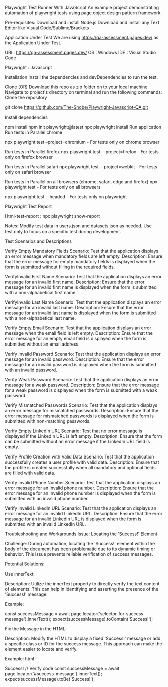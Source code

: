 Playwright Test Runner With JavaScript An example project demonstrating automation of playwright tests using page object design pattern framework.

Pre-requisites: Download and install Node.js Download and install any Text Editor like Visual Code/Sublime/Brackets

Application Under Test We are using https://qa-assessment.pages.dev/ as the Application Under Test.

URL: https://qa-assessment.pages.dev/ OS : Windows IDE : Visual Studio Code

Playwright : Javascript

Installation Install the dependencies and devDependencies to run the test.

Clone (OR) Download this repo as zip folder on to your local machine Navigate to project's directory on terminal and run the following commands: Clone the repository

git clone https://github.com/The-Snobe/Playwright-Javascript-QA.git

Install dependencies

npm install npm init playwright@latest npx playwright install Run application Run tests in Parallel chrome

npx playwright test –project=chromium - For tests only on chrome browser

Run tests in Parallel firefox npx playwright test --project=firefox - For tests only on firefox browser

Run tests in Parallel safari npx playwright test --project=webkit - For tests only on safari browser

Run tests in Parallel on all browsers (chrome, safari, edge and firefox) npx playwright test - For tests only on all browsers

npx playwright test --headed - For tests only on playwright

Playwright Test Report

Html-test-report : npx playwright show-report

Notes: Modify test data in users.json and datasets.json as needed. Use test.only to focus on a specific test during development.

Test Scenarios and Descriptions

Verify Empty Mandatory Fields Scenario: Test that the application displays an error message when mandatory fields are left empty. Description: Ensure that the error message for empty mandatory fields is displayed when the form is submitted without filling in the required fields.

VerifyInvalid First Name Scenario: Test that the application displays an error message for an invalid first name. Description: Ensure that the error message for an invalid first name is displayed when the form is submitted with a non-alphabetical first name.

VerifyInvalid Last Name Scenario: Test that the application displays an error message for an invalid last name. Description: Ensure that the error message for an invalid last name is displayed when the form is submitted with a non-alphabetical last name.

Verify Empty Email Scenario: Test that the application displays an error message when the email field is left empty. Description: Ensure that the error message for an empty email field is displayed when the form is submitted without an email address.

Verify Invalid Password Scenario: Test that the application displays an error message for an invalid password. Description: Ensure that the error message for an invalid password is displayed when the form is submitted with an invalid password.

Verify Weak Password Scenario: Test that the application displays an error message for a weak password. Description: Ensure that the error message for a weak password is displayed when the form is submitted with a weak password.

Verify Mismatched Passwords Scenario: Test that the application displays an error message for mismatched passwords. Description: Ensure that the error message for mismatched passwords is displayed when the form is submitted with non-matching passwords.

Verify Empty LinkedIn URL Scenario: Test that no error message is displayed if the LinkedIn URL is left empty. Description: Ensure that the form can be submitted without an error message if the LinkedIn URL field is empty.

Verify Profile Creation with Valid Data Scenario: Test that the application successfully creates a user profile with valid data. Description: Ensure that the profile is created successfully when all mandatory and optional fields are filled with valid data.

Verify Invalid Phone Number Scenario: Test that the application displays an error message for an invalid phone number. Description: Ensure that the error message for an invalid phone number is displayed when the form is submitted with an invalid phone number.

Verify Invalid LinkedIn URL Scenario: Test that the application displays an error message for an invalid LinkedIn URL. Description: Ensure that the error message for an invalid LinkedIn URL is displayed when the form is submitted with an invalid LinkedIn URL.

Troubleshooting and Workarounds Issue: Locating the 'Success!' Element

Challenge: During automation, locating the 'Success!' element within the body of the document has been problematic due to its dynamic timing or behavior. This issue prevents reliable verification of success messages.

Potential Solutions:

Use innerText:

Description: Utilize the innerText property to directly verify the text content of elements. This can help in identifying and asserting the presence of the 'Success!' message.

Example:

const successMessage = await page.locator('selector-for-success-message').innerText(); expect(successMessage).toContain('Success!');

Fix the Message in the HTML:

Description: Modify the HTML to display a fixed 'Success!' message or add a specific class or ID for the success message. This approach can make the element easier to locate and verify.

Example: html

Success!
// Verify code const successMessage = await page.locator('#success-message').innerText(); expect(successMessage).toBe('Success!');